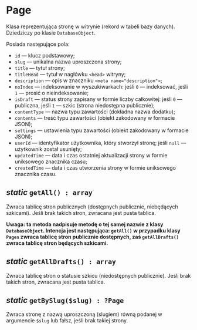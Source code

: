 Page
===

Klasa reprezentująca stronę w witrynie (rekord w tabeli bazy danych). Dziedziczy po klasie `DatabaseObject`.

Posiada następujące pola:

- `id` — klucz podstawowy;
- `slug` — unikalna nazwa uproszczona strony;
- `title` — tytuł strony;
- `titleHead` — tytuł w nagłówku `<head>` witryny;
- `description` — opis w znaczniku `<meta name="description">`;
- `noIndex` — indeksowanie w wyszukiwarkach: jeśli `0` — indeksować, jeśli `1` — prosić o nieindeksowanie;
- `isDraft` — status strony zapisany w formie liczby całkowitej: jeśli `0` — publiczna, jeśli `1` — szkic (strona niedostępna publicznie);
- `contentType` — nazwa typu zawartości (dokładna nazwa dodatku);
- `contents` — treść typu zawartości (obiekt zakodowany w formacie JSON);
- `settings` — ustawienia typu zawartości (obiekt zakodowany w formacie JSON);
- `userId` — identyfikator użytkownika, który stworzył stronę; jeśli `null` — użytkownik został usunięty;
- `updatedTime` — data i czas ostatniej aktualizacji strony w formie uniksowego znacznika czasu;
- `createdTime` — data i czas utworzenia strony w formie uniksowego znacznika czasu.

## *static* `getAll() : array`

Zwraca tablicę stron publicznych (dostępnych publicznie, niebędących szkicami). Jeśli brak takich stron, zwracana jest pusta tablica.

**Uwaga: ta metoda nadpisuje metodę o tej samej nazwie z klasy `DatabaseObject`. Intencja jest następująca: `getAll()` w przypadku klasy `Pages` zwraca tablicę stron publicznie dostępnych, zaś `getAllDrafts()` zwraca tablicę stron będących szkicami.**

## *static* `getAllDrafts() : array`

Zwraca tablicę stron o statusie szkicu (niedostępnych publicznie). Jeśli brak takich stron, zwracana jest pusta tablica.

## *static* `getBySlug($slug) : ?Page`

Zwraca stronę z nazwą uproszczoną (slugiem) równą podanej w argumencie `$slug` lub fałsz, jeśli brak takiej strony.
